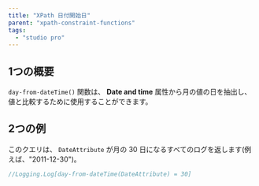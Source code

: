 ```yaml
---
title: "XPath 日付開始日"
parent: "xpath-constraint-functions"
tags:
  - "studio pro"
---
```


## 1つの概要

`day-from-dateTime()` 関数は、 **Date and time** 属性から月の値の日を抽出し、値と比較するために使用することができます。

## 2つの例

このクエリは、 `DateAttribute` が月の 30 日になるすべてのログを返します(例えば、"2011-12-30")。

```java
//Logging.Log[day-from-dateTime(DateAttribute) = 30]
```
